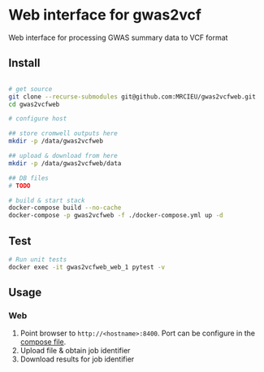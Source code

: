# Web interface for gwas2vcf

Web interface for processing GWAS summary data to VCF format

## Install

```sh

# get source
git clone --recurse-submodules git@github.com:MRCIEU/gwas2vcfweb.git
cd gwas2vcfweb

# configure host

## store cromwell outputs here
mkdir -p /data/gwas2vcfweb

## upload & download from here
mkdir -p /data/gwas2vcfweb/data

## DB files
# TODO

# build & start stack
docker-compose build --no-cache
docker-compose -p gwas2vcfweb -f ./docker-compose.yml up -d
```

## Test

```sh
# Run unit tests
docker exec -it gwas2vcfweb_web_1 pytest -v
```

## Usage

### Web

1. Point browser to ```http://<hostname>:8400```. Port can be configure in the [compose file](docker-compose.yml).
2. Upload file & obtain job identifier
3. Download results for job identifier